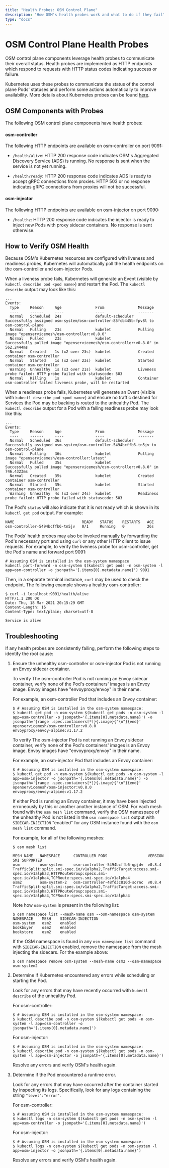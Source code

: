 ```yaml
---
title: "Health Probes: OSM Control Plane"
description: "How OSM's health probes work and what to do if they fail"
type: "docs"
---
```


# OSM Control Plane Health Probes

OSM control plane components leverage health probes to communicate their overall status. Health probes are implemented as HTTP endpoints which respond to requests with HTTP status codes indicating success or failure.

Kubernetes uses these probes to communicate the status of the control plane Pods' statuses and perform some actions automatically to improve availability. More details about Kubernetes probes can be found [here](https://kubernetes.io/docs/tasks/configure-pod-container/configure-liveness-readiness-startup-probes/).

## OSM Components with Probes

The following OSM control plane components have health probes:

#### osm-controller

The following HTTP endpoints are available on osm-controller on port 9091:

- `/health/alive`: HTTP 200 response code indicates OSM's Aggregated Discovery Service (ADS) is running. No response is sent when the service is not yet running.

- `/health/ready`: HTTP 200 response code indicates ADS is ready to accept gRPC connections from proxies. HTTP 503 or no response indicates gRPC connections from proxies will not be successful.

#### osm-injector

The following HTTP endpoints are available on osm-injector on port 9090:

- `/healthz`: HTTP 200 response code indicates the injector is ready to inject new Pods with proxy sidecar containers. No response is sent otherwise.

## How to Verify OSM Health

Because OSM's Kubernetes resources are configured with liveness and readiness probes, Kubernetes will automatically poll the health endpoints on the osm-controller and osm-injector Pods.

When a liveness probe fails, Kubernetes will generate an Event (visible by `kubectl describe pod <pod name>`) and restart the Pod. The `kubectl describe` output may look like this:

```
...
Events:
  Type     Reason     Age               From               Message
  ----     ------     ----              ----               -------
  Normal   Scheduled  24s               default-scheduler  Successfully assigned osm-system/osm-controller-85fcb445b-fpv8l to osm-control-plane
  Normal   Pulling    23s               kubelet            Pulling image "openservicemesh/osm-controller:v0.8.0"
  Normal   Pulled     23s               kubelet            Successfully pulled image "openservicemesh/osm-controller:v0.8.0" in 562.2444ms
  Normal   Created    1s (x2 over 23s)  kubelet            Created container osm-controller
  Normal   Started    1s (x2 over 23s)  kubelet            Started container osm-controller
  Warning  Unhealthy  1s (x3 over 21s)  kubelet            Liveness probe failed: HTTP probe failed with statuscode: 503
  Normal   Killing    1s                kubelet            Container osm-controller failed liveness probe, will be restarted
```

When a readiness probe fails, Kubernetes will generate an Event (visible with `kubectl describe pod <pod name>`) and ensure no traffic destined for Services the Pod may be backing is routed to the unhealthy Pod. The `kubectl describe` output for a Pod with a failing readiness probe may look like this:

```
...
Events:
  Type     Reason     Age               From               Message
  ----     ------     ----              ----               -------
  Normal   Scheduled  36s               default-scheduler  Successfully assigned osm-system/osm-controller-5494bcffb6-tn5jv to osm-control-plane
  Normal   Pulling    36s               kubelet            Pulling image "openservicemesh/osm-controller:latest"
  Normal   Pulled     35s               kubelet            Successfully pulled image "openservicemesh/osm-controller:v0.8.0" in 746.4323ms
  Normal   Created    35s               kubelet            Created container osm-controller
  Normal   Started    35s               kubelet            Started container osm-controller
  Warning  Unhealthy  4s (x3 over 24s)  kubelet            Readiness probe failed: HTTP probe failed with statuscode: 503
```

The Pod's `status` will also indicate that it is not ready which is shown in its `kubectl get pod` output. For example:

```
NAME                              READY   STATUS    RESTARTS   AGE
osm-controller-5494bcffb6-tn5jv   0/1     Running   0          26s
```

The Pods' health probes may also be invoked manually by forwarding the Pod's necessary port and using `curl` or any other HTTP client to issue requests. For example, to verify the liveness probe for osm-controller, get the Pod's name and forward port 9091:

```
# Assuming OSM is installed in the osm-system namespace
kubectl port-forward -n osm-system $(kubectl get pods -n osm-system -l app=osm-controller -o jsonpath='{.items[0].metadata.name}') 9091
```

Then, in a separate terminal instance, `curl` may be used to check the endpoint. The following example shows a healthy osm-controller:

```console
$ curl -i localhost:9091/health/alive
HTTP/1.1 200 OK
Date: Thu, 18 Mar 2021 20:15:29 GMT
Content-Length: 16
Content-Type: text/plain; charset=utf-8

Service is alive
```

## Troubleshooting

If any health probes are consistently failing, perform the following steps to identify the root cause:

1. Ensure the unhealthy osm-controller or osm-injector Pod is not running an Envoy sidecar container.

    To verify The osm-controller Pod is not running an Envoy sidecar container, verify none of the Pod's containers' images is an Envoy image. Envoy images have "envoyproxy/envoy" in their name.

    For example, an osm-controller Pod that includes an Envoy container:
    ```console
    $ # Assuming OSM is installed in the osm-system namespace:
    $ kubectl get pod -n osm-system $(kubectl get pods -n osm-system -l app=osm-controller -o jsonpath='{.items[0].metadata.name}') -o jsonpath='{range .spec.containers[*]}{.image}{"\n"}{end}'
    openservicemesh/osm-controller:v0.8.0
    envoyproxy/envoy-alpine:v1.17.2
    ```

    To verify The osm-injector Pod is not running an Envoy sidecar container, verify none of the Pod's containers' images is an Envoy image. Envoy images have "envoyproxy/envoy" in their name.

    For example, an osm-injector Pod that includes an Envoy container:
    ```console
    $ # Assuming OSM is installed in the osm-system namespace:
    $ kubectl get pod -n osm-system $(kubectl get pods -n osm-system -l app=osm-injector -o jsonpath='{.items[0].metadata.name}') -o jsonpath='{range .spec.containers[*]}{.image}{"\n"}{end}'
    openservicemesh/osm-injector:v0.8.0
    envoyproxy/envoy-alpine:v1.17.2
    ```

    If either Pod is running an Envoy container, it may have been injected erroneously by this or another another instance of OSM. For each mesh found with the `osm mesh list` command, verify the OSM namespace of the unhealthy Pod is not listed in the `osm namespace list` output with `SIDECAR-INJECTION` "enabled" for any OSM instance found with the `osm mesh list` command.

    For example, for all of the following meshes:

    ```console
    $ osm mesh list

    MESH NAME   NAMESPACE      CONTROLLER PODS                  VERSION     SMI SUPPORTED
    osm         osm-system     osm-controller-5494bcffb6-qpjdv  v0.8.4      TrafficSplit:split.smi-spec.io/v1alpha2,TrafficTarget:access.smi-spec.io/v1alpha3,HTTPRouteGroup:specs.smi-spec.io/v1alpha4,TCPRoute:specs.smi-spec.io/v1alpha4
    osm2        osm-system-2   osm-controller-48fd3c810d-sornc  v0.8.4      TrafficSplit:split.smi-spec.io/v1alpha2,TrafficTarget:access.smi-spec.io/v1alpha3,HTTPRouteGroup:specs.smi-spec.io/v1alpha4,TCPRoute:specs.smi-spec.io/v1alpha4
    ```

    Note how `osm-system` is present in the following list:

    ```console
    $ osm namespace list --mesh-name osm --osm-namespace osm-system
    NAMESPACE    MESH    SIDECAR-INJECTION
    osm-system   osm2    enabled
    bookbuyer    osm2    enabled
    bookstore    osm2    enabled
    ```

    If the OSM namespace is found in any `osm namespace list` command with `SIDECAR-INJECTION` enabled, remove the namespace from the mesh injecting the sidecars. For the example above:

    ```console
    $ osm namespace remove osm-system --mesh-name osm2 --osm-namespace osm-system2
    ```

1. Determine if Kubernetes encountered any errors while scheduling or starting the Pod.

    Look for any errors that may have recently occurred with `kubectl describe` of the unhealthy Pod.

    For osm-controller:

    ```console
    $ # Assuming OSM is installed in the osm-system namespace:
    $ kubectl describe pod -n osm-system $(kubectl get pods -n osm-system -l app=osm-controller -o jsonpath='{.items[0].metadata.name}')
    ```

    For osm-injector:

    ```console
    $ # Assuming OSM is installed in the osm-system namespace:
    $ kubectl describe pod -n osm-system $(kubectl get pods -n osm-system -l app=osm-injector -o jsonpath='{.items[0].metadata.name}')
    ```

    Resolve any errors and verify OSM's health again.

1. Determine if the Pod encountered a runtime error.

    Look for any errors that may have occurred after the container started by inspecting its logs. Specifically, look for any logs containing the string `"level":"error"`.

    For osm-controller:

    ```console
    $ # Assuming OSM is installed in the osm-system namespace:
    $ kubectl logs -n osm-system $(kubectl get pods -n osm-system -l app=osm-controller -o jsonpath='{.items[0].metadata.name}')
    ```

    For osm-injector:

    ```console
    $ # Assuming OSM is installed in the osm-system namespace:
    $ kubectl logs -n osm-system $(kubectl get pods -n osm-system -l app=osm-injector -o jsonpath='{.items[0].metadata.name}')
    ```

    Resolve any errors and verify OSM's health again.
